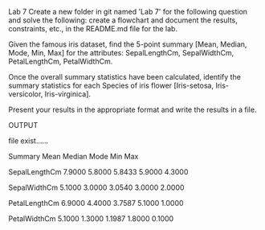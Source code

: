 Lab 7
Create a new folder in git named 'Lab 7' for the following question and solve the following: create a flowchart and document the results, constraints, etc., in the README.md file for the lab.

Given the famous iris dataset, find the 5-point summary [Mean, Median, Mode, Min, Max] for the attributes: SepalLengthCm, SepalWidthCm, PetalLengthCm, PetalWidthCm.

Once the overall summary statistics have been calculated, identify the summary statistics for each Species of iris flower [Iris-setosa, Iris-versicolor, Iris-virginica].

Present your results in the appropriate format and write the results in a file.

OUTPUT

file exist......

Summary Mean Median Mode Min Max

SepalLengthCm 7.9000 5.8000 5.8433 5.9000 4.3000

SepalWidthCm 5.1000 3.0000 3.0540 3.0000 2.0000

PetalLengthCm 6.9000 4.4000 3.7587 5.1000 1.0000

PetalWidthCm 5.1000 1.3000 1.1987 1.8000 0.1000
